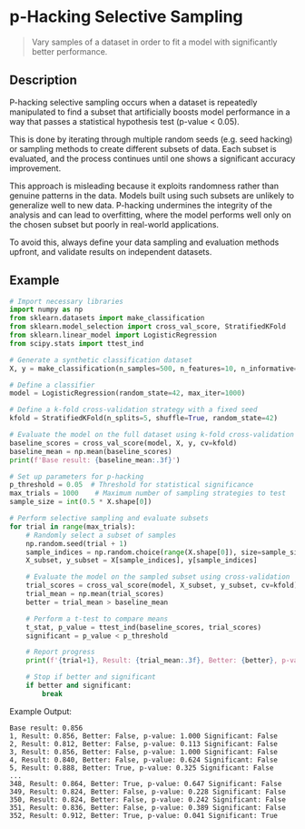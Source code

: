 # p-Hacking Selective Sampling

> Vary samples of a dataset in order to fit a model with significantly better performance.

## Description

P-hacking selective sampling occurs when a dataset is repeatedly manipulated to find a subset that artificially boosts model performance in a way that passes a statistical hypothesis test (p-value < 0.05).

This is done by iterating through multiple random seeds (e.g. seed hacking) or sampling methods to create different subsets of data. Each subset is evaluated, and the process continues until one shows a significant accuracy improvement.

This approach is misleading because it exploits randomness rather than genuine patterns in the data. Models built using such subsets are unlikely to generalize well to new data. P-hacking undermines the integrity of the analysis and can lead to overfitting, where the model performs well only on the chosen subset but poorly in real-world applications.

To avoid this, always define your data sampling and evaluation methods upfront, and validate results on independent datasets.

## Example

```python
# Import necessary libraries
import numpy as np
from sklearn.datasets import make_classification
from sklearn.model_selection import cross_val_score, StratifiedKFold
from sklearn.linear_model import LogisticRegression
from scipy.stats import ttest_ind

# Generate a synthetic classification dataset
X, y = make_classification(n_samples=500, n_features=10, n_informative=5, n_redundant=5, random_state=42)

# Define a classifier
model = LogisticRegression(random_state=42, max_iter=1000)

# Define a k-fold cross-validation strategy with a fixed seed
kfold = StratifiedKFold(n_splits=5, shuffle=True, random_state=42)

# Evaluate the model on the full dataset using k-fold cross-validation
baseline_scores = cross_val_score(model, X, y, cv=kfold)
baseline_mean = np.mean(baseline_scores)
print(f'Base result: {baseline_mean:.3f}')

# Set up parameters for p-hacking
p_threshold = 0.05  # Threshold for statistical significance
max_trials = 1000    # Maximum number of sampling strategies to test
sample_size = int(0.5 * X.shape[0])

# Perform selective sampling and evaluate subsets
for trial in range(max_trials):
    # Randomly select a subset of samples
    np.random.seed(trial + 1)
    sample_indices = np.random.choice(range(X.shape[0]), size=sample_size, replace=False)
    X_subset, y_subset = X[sample_indices], y[sample_indices]

    # Evaluate the model on the sampled subset using cross-validation
    trial_scores = cross_val_score(model, X_subset, y_subset, cv=kfold)
    trial_mean = np.mean(trial_scores)
    better = trial_mean > baseline_mean

    # Perform a t-test to compare means
    t_stat, p_value = ttest_ind(baseline_scores, trial_scores)
    significant = p_value < p_threshold

    # Report progress
    print(f'{trial+1}, Result: {trial_mean:.3f}, Better: {better}, p-value: {p_value:.3f} Significant: {significant}')

    # Stop if better and significant
    if better and significant:
        break
```

Example Output:

```text
Base result: 0.856
1, Result: 0.856, Better: False, p-value: 1.000 Significant: False
2, Result: 0.812, Better: False, p-value: 0.113 Significant: False
3, Result: 0.856, Better: False, p-value: 1.000 Significant: False
4, Result: 0.840, Better: False, p-value: 0.624 Significant: False
5, Result: 0.888, Better: True, p-value: 0.325 Significant: False
...
348, Result: 0.864, Better: True, p-value: 0.647 Significant: False
349, Result: 0.824, Better: False, p-value: 0.228 Significant: False
350, Result: 0.824, Better: False, p-value: 0.242 Significant: False
351, Result: 0.836, Better: False, p-value: 0.389 Significant: False
352, Result: 0.912, Better: True, p-value: 0.041 Significant: True
```

